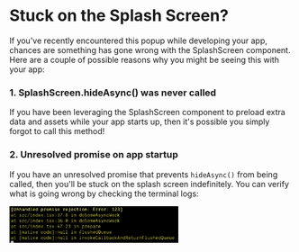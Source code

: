 # Stuck on the Splash Screen?

If you've recently encountered this popup while developing your app, chances are something has gone wrong with the SplashScreen component. Here are a couple of possible reasons why you might be seeing this with your app: 

### 1. SplashScreen.hideAsync() was never called

If you have been leveraging the SplashScreen component to preload extra data and assets while your app starts up, then it's possible you simply forgot to call this method! 

### 2. Unresolved promise on app startup 

If you have an unresolved promise that prevents `hideAsync()` from being called, then you'll be stuck on the splash screen indefinitely. You can verify what is going wrong by checking the terminal logs: 

<img src="./assets/splash-screen-hanging/error-console.png" width="300" alt="Error Console" />


